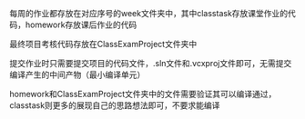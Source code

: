 每周的作业都存放在对应序号的week文件夹中，其中classtask存放课堂作业的代码，homework存放课后作业的代码

最终项目考核代码存放在ClassExamProject文件夹中

提交作业时只需要提交项目的代码文件，.sln文件和.vcxproj文件即可，无需提交编译产生的中间产物（最小编译单元）

homework和ClassExamProject文件夹中的文件需要验证其可以编译通过，classtask则更多的展现自己的思路想法即可，不要求能编译